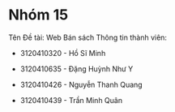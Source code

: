 # Nhóm 15
Tên Đề tài: Web Bán sách 
Thông tin thành viên:

- 3120410320 - Hồ Sĩ Minh

- 3120410635 - Đặng Huỳnh Như Y

- 3120410426 - Nguyễn Thanh Quang

- 3120410439 - Trần Minh Quân
